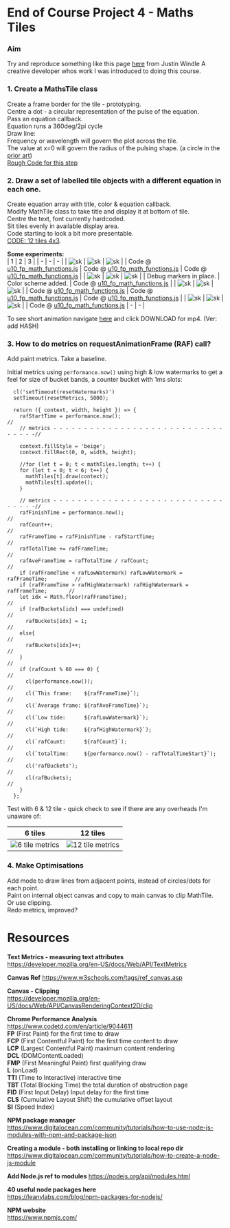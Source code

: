# End of Course Project 4 - Maths Tiles
### Aim
Try and reproduce something like this page [here](https://soulwire.co.uk/math-for-motion/) from Justin Windle
A creative developer whos work I was introduced to doing this course.
  
### 1. Create a MathsTile class  
Create a frame border for the tile - prototyping.  
Centre a dot - a circular representation of the pulse of the equation.  
Pass an equation callback.  
Equation runs a 360deg/2pi cycle  
Draw line:  
Frequency or wavelength will govern the plot across the tile.  
The value at x=0 will govern the radius of the pulsing shape. (a circle in the [prior art](https://soulwire.co.uk/math-for-motion/))  
[Rough Code for this step](https://github.com/UnacceptableBehaviour/js_canvas/tree/fef9827a151e83704a811ba1b6f1ff0f74a4b191)
  
### 2. Draw a set of labelled tile objects with a different equation in each one.  
Create equation array with title, color & equation callback.  
Modify MathTile class to take title and display it at bottom of tile.  
Centre the text, font currently hardcoded.  
Sit tiles evenly in available display area.  
Code starting to look a bit more presentable.  
[CODE: 12 tiles 4x3](https://github.com/UnacceptableBehaviour/js_canvas/blob/f061f6283458a79b2545d58a226f466026898292/test_pages/u10_fp_math_functions/u10_fp_math_functions.js).  
  
**Some experiments:**  
| 1 | 2 | 3 | 
| - | - | - | 
| ![sk](https://github.com/UnacceptableBehaviour/js_canvas/blob/master/test_pages/u10_fp_math_functions/images/2022.03.30-19.03.52.png) | ![sk](https://github.com/UnacceptableBehaviour/js_canvas/blob/master/test_pages/u10_fp_math_functions/images/2022.03.30-19.57.16.png) | ![sk](https://github.com/UnacceptableBehaviour/js_canvas/blob/master/test_pages/u10_fp_math_functions/images/2022.03.30-20.47.30.png) |
| Code @ [u10_fp_math_functions.js](https://github.com/UnacceptableBehaviour/js_canvas/blob/e41fa1e19bd49fd3987455c2eb2f8b58df2f3d30/test_pages/u10_fp_math_functions/u10_fp_math_functions.js) | Code @ [u10_fp_math_functions.js](https://github.com/UnacceptableBehaviour/js_canvas/tree/fef9827a151e83704a811ba1b6f1ff0f74a4b191) | Code @ [u10_fp_math_functions.js](https://github.com/UnacceptableBehaviour/js_canvas/tree/fef9827a151e83704a811ba1b6f1ff0f74a4b191) |
| ![sk](https://github.com/UnacceptableBehaviour/js_canvas/blob/master/test_pages/u10_fp_math_functions/images/2022.03.31-14.37.35.png) | ![sk](https://github.com/UnacceptableBehaviour/js_canvas/blob/master/test_pages/u10_fp_math_functions/images/2022.03.31-14.41.13.png) | ![sk](https://github.com/UnacceptableBehaviour/js_canvas/blob/master/test_pages/u10_fp_math_functions/images/2022.03.31-14.51.30.png) |
| Debug markers in place. | Color scheme added. | Code @ [u10_fp_math_functions.js](https://github.com/UnacceptableBehaviour/js_canvas/blob/f061f6283458a79b2545d58a226f466026898292/test_pages/u10_fp_math_functions/u10_fp_math_functions.js) |
| ![sk](https://github.com/UnacceptableBehaviour/js_canvas/blob/master/test_pages/u10_fp_math_functions/images/2022.04.05-19.19.35.png) | ![sk](https://github.com/UnacceptableBehaviour/js_canvas/blob/master/test_pages/u10_fp_math_functions/images/2022.04.05-20.03.24.png) | ![sk](https://github.com/UnacceptableBehaviour/js_canvas/blob/master/test_pages/u10_fp_math_functions/images/2022.04.05-22.37.55.png) |
| Code @ [u10_fp_math_functions.js](https://github.com/UnacceptableBehaviour/js_canvas/blob/7e666ef6143c7794ab4557e7a1a8ed709fcda81a/test_pages/u10_fp_math_functions/u10_fp_math_functions.js) | Code @ [u10_fp_math_functions.js](https://github.com/UnacceptableBehaviour/js_canvas/blob/12827d3ce36281f0ebd1ec741a0ef20b0319652e/test_pages/u10_fp_math_functions/u10_fp_math_functions.js) | Code @ [u10_fp_math_functions.js](https://github.com/UnacceptableBehaviour/js_canvas/blob/master/test_pages/u10_fp_math_functions/images/2022.04.05-22.37.55.png) |
| ![sk](https://github.com/UnacceptableBehaviour/js_canvas/blob/master/test_pages/u10_fp_math_functions/images/2022.04.05-22.43.25.png) | ![sk](https://github.com/UnacceptableBehaviour/js_canvas/blob/master/test_pages/u10_fp_math_functions/images/2022.04.05-22.44.56.png) | ![sk](https://github.com/UnacceptableBehaviour/js_canvas/blob/master/test_pages/u10_fp_math_functions/images/2022.04.05-22.46.34.png) |
| Code @ [u10_fp_math_functions.js](https://github.com/UnacceptableBehaviour/js_canvas/commits/master/test_pages/u10_fp_math_functions/u10_fp_math_functions.js) | - | - |

  
To see short animation navigate [here]() and click DOWNLOAD for mp4. (Ver: add HASH)
  
### 3. How to do metrics on requestAnimationFrame (RAF) call?
Add paint metrics. Take a baseline.  
  
Initial metrics using ```performance.now()``` using high & low watermarks to get a feel for size of bucket bands,
a counter bucket with 1ms slots:
```
  cl('setTimeout(resetWatermarks)')
  setTimeout(resetMetrics, 5000);
  
  return ({ context, width, height }) => {
    rafStartTime = performance.now();                                           //
    // metrics - - - - - - - - - - - - - - - - - - - - - - - - - - - - - - - - -//
    
    context.fillStyle = 'beige';
    context.fillRect(0, 0, width, height);
    
    //for (let t = 0; t < mathTiles.length; t++) {
    for (let t = 0; t < 6; t++) {
      mathTiles[t].draw(context);
      mathTiles[t].update();
    }
  
    // metrics - - - - - - - - - - - - - - - - - - - - - - - - - - - - - - - - -//
    rafFinishTime = performance.now();                                          //
    rafCount++;                                                                 //
    rafFrameTime = rafFinishTime - rafStartTime;                                //
    rafTotalTime += rafFrameTime;                                               //
    rafAveFrameTime = rafTotalTime / rafCount;                                  //
    if (rafFrameTime < rafLowWatermark) rafLowWatermark = rafFrameTime;         //
    if (rafFrameTime > rafHighWatermark) rafHighWatermark = rafFrameTime;       //
    let idx = Math.floor(rafFrameTime);                                         //
    if (rafBuckets[idx] === undefined)                                          //
      rafBuckets[idx] = 1;                                                      //
    else{                                                                       //
      rafBuckets[idx]++;                                                        //
    }                                                                           //
    if (rafCount % 60 === 0) {                                                  //
      cl(performance.now());                                                    //
      cl(`This frame:    ${rafFrameTime}`);                                     //
      cl(`Average frame: ${rafAveFrameTime}`);                                  //
      cl(`Low tide:      ${rafLowWatermark}`);                                  //
      cl(`High tide:     ${rafHighWatermark}`);                                 //
      cl(`rafCount:      ${rafCount}`);                                         //
      cl(`totalTime:     ${performance.now() - rafTotalTimeStart}`);            //
      cl('rafBuckets');                                                         //
      cl(rafBuckets);                                                           //
    }
  };
```
Test with 6 & 12 tile - quick check to see if there are any overheads I'm unaware of:
  
| 6 tiles | 12 tiles |
| - | - |
| ![6 tile metrics](https://github.com/UnacceptableBehaviour/js_canvas/blob/master/test_pages/u10_fp_math_functions/images/metrics_6_tiles.png) | ![12 tile metrics](https://github.com/UnacceptableBehaviour/js_canvas/blob/master/test_pages/u10_fp_math_functions/images/metrics_12_tiles.png) |
  
### 4. Make Optimisations
Add mode to draw lines from adjacent points, instead of circles/dots for each point.  
Paint on internal object canvas and copy to main canvas to clip MathTile.  
Or use clipping.  
Redo metrics, improved?  

# Resources
**Text Metrics - measuring text attributes**  
https://developer.mozilla.org/en-US/docs/Web/API/TextMetrics
  
**Canvas Ref**
https://www.w3schools.com/tags/ref_canvas.asp
  
**Canvas - Clipping**  
https://developer.mozilla.org/en-US/docs/Web/API/CanvasRenderingContext2D/clip

**Chrome Performance Analysis**  
https://www.codetd.com/en/article/9044611  
**FP**  (First Paint) for the first time to draw  
**FCP** (First Contentful Paint) for the first time content to draw  
**LCP** (Largest Contentful Paint) maximum content rendering  
**DCL** (DOMContentLoaded)  
**FMP** (First Meaningful Paint) first qualifying draw  
**L**   (onLoad)  
**TTI** (Time to Interactive) interactive time  
**TBT** (Total Blocking Time) the total duration of obstruction page  
**FID** (First Input Delay) Input delay for the first time  
**CLS** (Cumulative Layout Shift) the cumulative offset layout  
**SI**  (Speed Index)  
  
**NPM package manager**  
https://www.digitalocean.com/community/tutorials/how-to-use-node-js-modules-with-npm-and-package-json
  
**Creating a module - both installing or linking to local repo dir**  
https://www.digitalocean.com/community/tutorials/how-to-create-a-node-js-module  
  
**Add Node.js ref to modules**
https://nodejs.org/api/modules.html  
  
**40 useful node packages here**  
https://leanylabs.com/blog/npm-packages-for-nodejs/
  
**NPM website**  
https://www.npmjs.com/  
